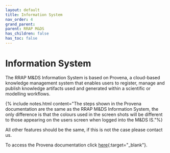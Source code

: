 ```yaml
---
layout: default
title: Information System
nav_order: 4
grand_parent:
parent: RRAP M&DS 
has_children: false
has_toc: false 
---
```


# Information System

The RRAP M&DS Information System is based on Provena, a cloud-based knowledge management system that enables users to register, manage and publish knowledge artifacts used and generated within a scientific or modelling workflows.

{% include notes.html content="The steps shown in the Provena documentation are the same as the RRAP M&DS Information System, the only difference is that the colours used in the screen shots will be different to those appearing on the users screen when logged into the M&DS IS."%}

All other features should be the same, if this is not the case please contact us.

To access the Provena documentation click [here](http://docs.provena.io/){:target="\_blank"}.